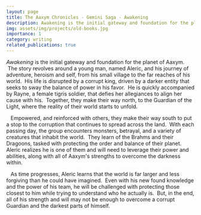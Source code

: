 ```yaml
---
layout: page
title: The Aaxym Chronicles - Gemini Saga - Awakening
description: Awakening is the initial gateway and foundation for the planet of Aaxym. The story revolves around a young man, named Aleric...
img: assets/img/projects/old-books.jpg
importance: 1
category: writing
related_publications: true
---
```


_Awakening_ is the initial gateway and foundation for the planet of Aaxym.  The story revolves around a young man, named Aleric, and his journey of adventure, heroism and self, from his small village to the far reaches of his world.  His life is disrupted by a corrupt king, driven by a darker entity that seeks to sway the balance of power in his favor.  He is quickly accompanied by Rayne, a female tigris soldier, that defies her allegiances to align her cause with his.  Together, they make their way north, to the Guardian of the Light, where the reality of their world starts to unfold.

   Empowered, and reinforced with others, they make their way south to put a stop to the corruption that continues to spread across the land.  With each passing day, the group encounters monsters, betrayal, and a variety of creatures that inhabit the world.  They learn of the Brahms and their Dragoons, tasked with protecting the order and balance of their planet. Aleric realizes he is one of them and will need to leverage their power and abilities, along with all of Aaxym's strengths to overcome the darkness within.

   As time progresses, Aleric learns that the world is far larger and less forgiving than he could have imagined.  Even with his new found knowledge and the power of his team, he will be challenged with protecting those closest to him while trying to understand who he actually is.  But, in the end, all of his strength and will may not be enough to overcome a corrupt Guardian and the darkest parts of himself.  